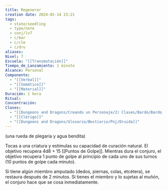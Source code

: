 ```yaml
---
title: Regenerar
creation date: 2024-02-14 23:21
tags:
  - state/seedling
  - type/note
  - conj/lv7
  - c/bar
  - c/cle
  - c/dru
aliases: 
Nivel: 7
Escuela: "[[Transmutación]]"
Tiempo_de_Lanzamiento: 1 minuto
Alcance: Personal
Componente:
  - "[[Verbal]]"
  - "[[Somático]]"
  - "[[Material]]"
Duración: 1 hora
Ritual: 
Concentración: 
Clases:
  - "[[Dungeons and Dragons/Creando un Personaje/2) Clases/Bardo/Bardo]]"
  - "[[Clérigo]]"
  - "[[Dungeons and Dragons/Glosario/Bestiario/Pnj/Druida]]"
---
```

(una rueda de plegaria y agua bendita)

Tocas a una criatura y estimulas su capacidad de curación natural. El objetivo recupera 4d8 + 15 [[Puntos de Golpe]]. Mientras dura el conjuro, el objetivo recupera 1 punto de golpe al principio de cada uno de sus turnos (10 puntos de golpe cada minuto).

Si tiene algún miembro amputado (dedos, piernas, colas, etcétera), se restaura después de 2 minutos. Si tienes el miembro y lo sujetas al muñón, el conjuro hace que se cosa inmediatamente.
